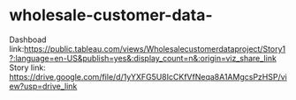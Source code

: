 # wholesale-customer-data-
Dashboad link:https://public.tableau.com/views/Wholesalecustomerdataproject/Story1?:language=en-US&publish=yes&:display_count=n&:origin=viz_share_link
Story link:
https://drive.google.com/file/d/1yYXFG5U8IcCKfVfNeqa8A1AMgcsPzHSP/view?usp=drive_link

